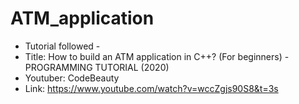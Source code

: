 # ATM_application


* Tutorial followed - 
* Title: How to build an ATM application in C++? (For beginners) - PROGRAMMING TUTORIAL (2020)
* Youtuber: CodeBeauty
* Link: https://www.youtube.com/watch?v=wccZgjs90S8&t=3s
